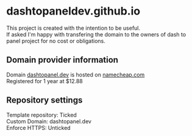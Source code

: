 # dashtopaneldev.github.io

This project is created with the intention to be useful.  
If asked I'm happy with transfering the domain to the owners of dash to panel project for no cost or obligations.

## Domain provider information
Domain [dashtopanel.dev](dashtopanel.dev) is hosted on [namecheap.com](namecheap.com)  
Registered for 1 year at $12.88  

## Repository settings
Template repository: Ticked  
Custom Domain: dashtopanel.dev  
Enforce HTTPS: Unticked  
